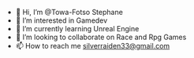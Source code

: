 - 👋 Hi, I’m @Towa-Fotso Stephane
- 👀 I’m interested in Gamedev
- 🌱 I’m currently learning Unreal Engine
- 💞️ I’m looking to collaborate on Race and Rpg Games
- 📫 How to reach me silverraiden33@gmail.com

<!---
Towa-Fotso/Towa-Fotso is a ✨ special ✨ repository because its `README.md` (this file) appears on your GitHub profile.
You can click the Preview link to take a look at your changes.
--->
